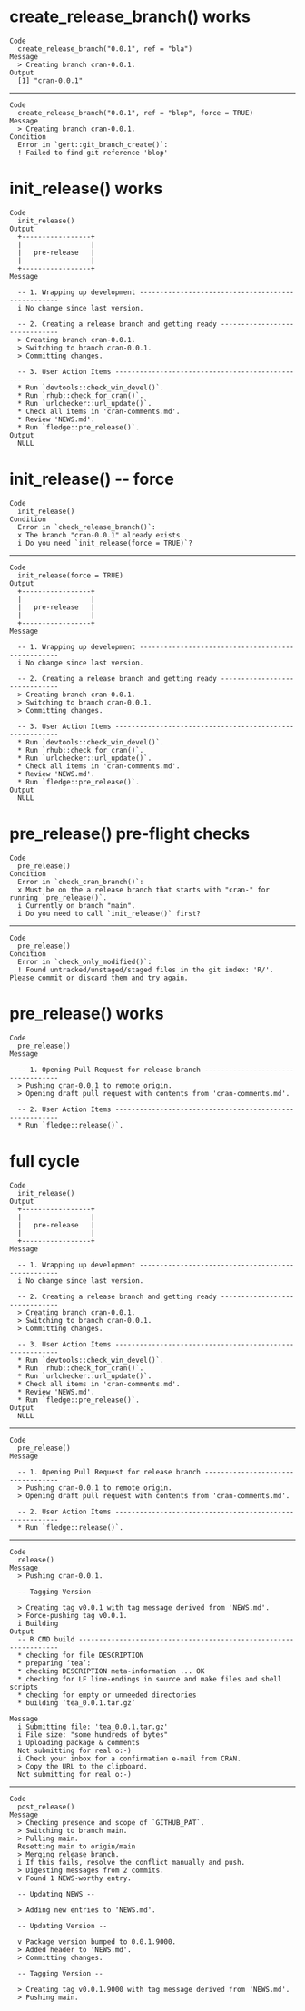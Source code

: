 # create_release_branch() works

    Code
      create_release_branch("0.0.1", ref = "bla")
    Message
      > Creating branch cran-0.0.1.
    Output
      [1] "cran-0.0.1"

---

    Code
      create_release_branch("0.0.1", ref = "blop", force = TRUE)
    Message
      > Creating branch cran-0.0.1.
    Condition
      Error in `gert::git_branch_create()`:
      ! Failed to find git reference 'blop'

# init_release() works

    Code
      init_release()
    Output
      +-----------------+
      |                 |
      |   pre-release   |
      |                 |
      +-----------------+
    Message
      
      -- 1. Wrapping up development --------------------------------------------------
      i No change since last version.
      
      -- 2. Creating a release branch and getting ready ------------------------------
      > Creating branch cran-0.0.1.
      > Switching to branch cran-0.0.1.
      > Committing changes.
      
      -- 3. User Action Items --------------------------------------------------------
      * Run `devtools::check_win_devel()`.
      * Run `rhub::check_for_cran()`.
      * Run `urlchecker::url_update()`.
      * Check all items in 'cran-comments.md'.
      * Review 'NEWS.md'.
      * Run `fledge::pre_release()`.
    Output
      NULL

# init_release() -- force

    Code
      init_release()
    Condition
      Error in `check_release_branch()`:
      x The branch "cran-0.0.1" already exists.
      i Do you need `init_release(force = TRUE)`?

---

    Code
      init_release(force = TRUE)
    Output
      +-----------------+
      |                 |
      |   pre-release   |
      |                 |
      +-----------------+
    Message
      
      -- 1. Wrapping up development --------------------------------------------------
      i No change since last version.
      
      -- 2. Creating a release branch and getting ready ------------------------------
      > Creating branch cran-0.0.1.
      > Switching to branch cran-0.0.1.
      > Committing changes.
      
      -- 3. User Action Items --------------------------------------------------------
      * Run `devtools::check_win_devel()`.
      * Run `rhub::check_for_cran()`.
      * Run `urlchecker::url_update()`.
      * Check all items in 'cran-comments.md'.
      * Review 'NEWS.md'.
      * Run `fledge::pre_release()`.
    Output
      NULL

# pre_release() pre-flight checks

    Code
      pre_release()
    Condition
      Error in `check_cran_branch()`:
      x Must be on the a release branch that starts with "cran-" for running `pre_release()`.
      i Currently on branch "main".
      i Do you need to call `init_release()` first?

---

    Code
      pre_release()
    Condition
      Error in `check_only_modified()`:
      ! Found untracked/unstaged/staged files in the git index: 'R/'. Please commit or discard them and try again.

# pre_release() works

    Code
      pre_release()
    Message
      
      -- 1. Opening Pull Request for release branch ----------------------------------
      > Pushing cran-0.0.1 to remote origin.
      > Opening draft pull request with contents from 'cran-comments.md'.
      
      -- 2. User Action Items --------------------------------------------------------
      * Run `fledge::release()`.

# full cycle

    Code
      init_release()
    Output
      +-----------------+
      |                 |
      |   pre-release   |
      |                 |
      +-----------------+
    Message
      
      -- 1. Wrapping up development --------------------------------------------------
      i No change since last version.
      
      -- 2. Creating a release branch and getting ready ------------------------------
      > Creating branch cran-0.0.1.
      > Switching to branch cran-0.0.1.
      > Committing changes.
      
      -- 3. User Action Items --------------------------------------------------------
      * Run `devtools::check_win_devel()`.
      * Run `rhub::check_for_cran()`.
      * Run `urlchecker::url_update()`.
      * Check all items in 'cran-comments.md'.
      * Review 'NEWS.md'.
      * Run `fledge::pre_release()`.
    Output
      NULL

---

    Code
      pre_release()
    Message
      
      -- 1. Opening Pull Request for release branch ----------------------------------
      > Pushing cran-0.0.1 to remote origin.
      > Opening draft pull request with contents from 'cran-comments.md'.
      
      -- 2. User Action Items --------------------------------------------------------
      * Run `fledge::release()`.

---

    Code
      release()
    Message
      > Pushing cran-0.0.1.
      
      -- Tagging Version --
      
      > Creating tag v0.0.1 with tag message derived from 'NEWS.md'.
      > Force-pushing tag v0.0.1.
      i Building
    Output
      -- R CMD build -----------------------------------------------------------------
      * checking for file DESCRIPTION
      * preparing ‘tea’:
      * checking DESCRIPTION meta-information ... OK
      * checking for LF line-endings in source and make files and shell scripts
      * checking for empty or unneeded directories
      * building ‘tea_0.0.1.tar.gz’
      
    Message
      i Submitting file: 'tea_0.0.1.tar.gz'
      i File size: "some hundreds of bytes"
      i Uploading package & comments
      Not submitting for real o:-)
      i Check your inbox for a confirmation e-mail from CRAN.
      > Copy the URL to the clipboard.
      Not submitting for real o:-)

---

    Code
      post_release()
    Message
      > Checking presence and scope of `GITHUB_PAT`.
      > Switching to branch main.
      > Pulling main.
      Resetting main to origin/main
      > Merging release branch.
      i If this fails, resolve the conflict manually and push.
      > Digesting messages from 2 commits.
      v Found 1 NEWS-worthy entry.
      
      -- Updating NEWS --
      
      > Adding new entries to 'NEWS.md'.
      
      -- Updating Version --
      
      v Package version bumped to 0.0.1.9000.
      > Added header to 'NEWS.md'.
      > Committing changes.
      
      -- Tagging Version --
      
      > Creating tag v0.0.1.9000 with tag message derived from 'NEWS.md'.
      > Pushing main.

